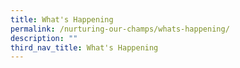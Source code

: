 ```yaml
---
title: What's Happening
permalink: /nurturing-our-champs/whats-happening/
description: ""
third_nav_title: What's Happening
---
```

